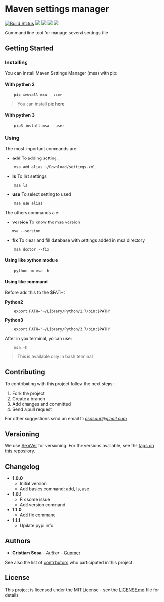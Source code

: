 # Maven settings manager
[![Build Status](https://travis-ci.org/Gunmer/maven-setting-administrator.svg?branch=master)](https://travis-ci.org/Gunmer/maven-setting-administrator)
![](https://img.shields.io/pypi/status/msa.svg)
![](https://img.shields.io/pypi/v/msa.svg)
![](https://img.shields.io/pypi/pyversions/msa.svg)
![](https://img.shields.io/pypi/l/msa.svg)

Command line tool for manage several settings file

## Getting Started

### Installing

You can install Maven Settings Manager (msa) with pip:

#### With python 2

```
    pip install msa --user
```

> You can install pip [here](https://www.makeuseof.com/tag/install-pip-for-python/)

#### With python 3

```
    pip3 install msa --user
```

### Using

The most important commands are:

- **add** To adding setting.
```
    msa add alias ~/Download/settings.xml
```
- **ls** To list settings
```
    msa ls
```
- **use** To select setting to used
```
    msa use alias
```

The others commands are:

- **version** To know the msa version
```
   msa --version 
```

- **fix** To clear and fill database with settings added in msa directory
```
    msa doctor --fix
```

#### Using like python module
```
    python -m msa -h
```
#### Using like command
Before add this to the $PATH:

**Python2**
```
    export PATH="~/Library/Python/2.7/bin:$PATH"
```
**Python3**
```
    export PATH="~/Library/Python/3.7/bin:$PATH"
```
After in you terminal, yo can use:
```
    msa -h
```
> This is available only in bash terminal

## Contributing

To contributing with this project follow the next steps:
    
1. Fork the project
1. Create a branch
1. Add changes and committed
1. Send a pull request

For other suggestions send an email to *csosaur@gmail.com*

## Versioning

We use [SemVer](http://semver.org/) for versioning. For the versions available, see the [tags on this repository](https://github.com/Gunmer/maven-setting-administrator/tags). 

## Changelog

- **1.0.0**
  - Initial version
  - Add basics command: add, ls, use
- **1.0.1**
  - Fix some issue
  - Add version command
- **1.1.0**
  - Add fix command
- **1.1.1**
  - Update pypi info

## Authors

* **Cristiam Sosa** - *Author* - [Gunmer](https://github.com/Gunmer)

See also the list of [contributors](https://github.com/Gunmer/maven-setting-administrator/contributors) who participated in this project.

## License

This project is licensed under the MIT License - see the [LICENSE.md](LICENSE.md) file for details
